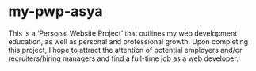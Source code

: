 # my-pwp-asya
This is a ‘Personal Website Project’ that outlines my web development education, as well as personal and professional growth. Upon completing this project, I hope to attract the attention of potential employers and/or recruiters/hiring managers and find a full-time job as a web developer.
